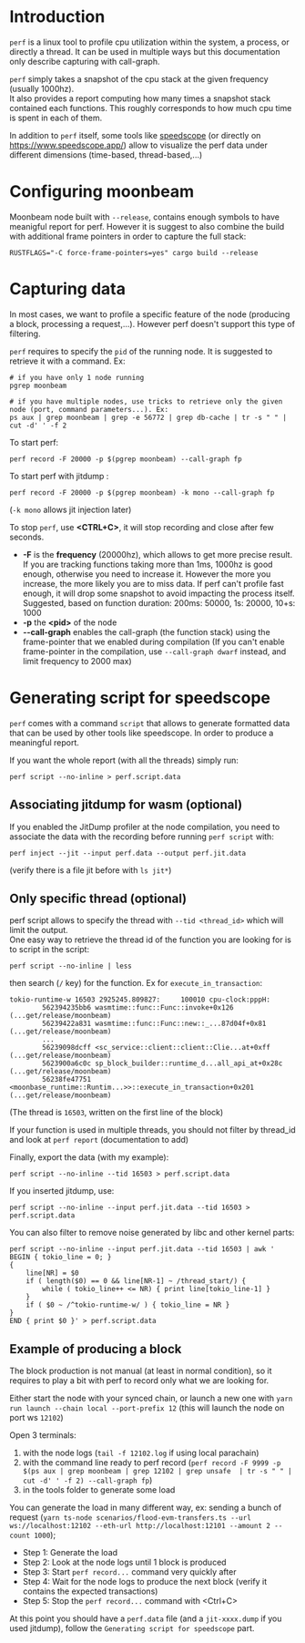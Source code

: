 # Introduction

`perf` is a linux tool to profile cpu utilization within the system, 
a process, or directly a thread. It can be used in multiple ways but this documentation only describe capturing with call-graph.

`perf` simply takes a snapshot of the cpu stack at the given frequency (usually 1000hz).  
It also provides a report computing how many times a snapshot stack contained each functions.
This roughly corresponds to how much cpu time is spent in each of them.

In addition to `perf` itself, some tools like [speedscope](https://github.com/jlfwong/speedscope) (or directly on https://www.speedscope.app/) allow to visualize the perf data under different dimensions (time-based, thread-based,...)

# Configuring moonbeam

Moonbeam node built with `--release`, contains enough symbols to have meanigful report for perf.
However it is suggest to also combine the build with additional frame pointers in order to capture the full stack:
```
RUSTFLAGS="-C force-frame-pointers=yes" cargo build --release
```

# Capturing data

In most cases, we want to profile a specific feature of the node (producing a block, processing a request,...). However perf doesn't support this type of filtering.

`perf` requires to specify the `pid` of the running node. It is suggested to retrieve it
with a command. Ex:

```
# if you have only 1 node running 
pgrep moonbeam

# if you have multiple nodes, use tricks to retrieve only the given node (port, command parameters...). Ex: 
ps aux | grep moonbeam | grep -e 56772 | grep db-cache | tr -s " " | cut -d' ' -f 2
```


To start perf:
```
perf record -F 20000 -p $(pgrep moonbeam) --call-graph fp
```

To start perf with jitdump :
```
perf record -F 20000 -p $(pgrep moonbeam) -k mono --call-graph fp
```
(`-k mono` allows jit injection later)

To stop `perf`, use **<CTRL+C>**, it will stop recording and close after few seconds.

- **-F** is the **frequency** (20000hz), which allows to get more precise result. If you are tracking functions taking more than 1ms, 1000hz is good enough, otherwise you need to increase it. However the more you increase, the more likely you are to miss data. If perf can't profile fast enough, it will drop some snapshot to avoid impacting the process itself.  
  Suggested, based on function duration: 200ms: 50000, 1s: 20000, 10+s: 1000
- **-p**  the **\<pid\>** of the node
- **--call-graph** enables the call-graph (the function stack) using the frame-pointer that we enabled during compilation
(If you can't enable frame-pointer in the compilation, use `--call-graph dwarf` instead, and limit frequency to 2000 max)

# Generating script for speedscope

`perf` comes with a command `script` that allows to generate formatted data that can be used by other tools like speedscope. In order to produce a meaningful report.

If you want the whole report (with all the threads) simply run:
```
perf script --no-inline > perf.script.data

```

## Associating jitdump for wasm (optional)

If you enabled the JitDump profiler at the node compilation, you need to associate the data with the recording before running `perf script` with:

```
perf inject --jit --input perf.data --output perf.jit.data
```
(verify there is a file jit before with `ls jit*`)

## Only specific thread (optional)

perf script allows to specify the thread with `--tid <thread_id>` which will limit the output.  
One easy way to retrieve the thread id of the function you are looking for is to script in the script:

```
perf script --no-inline | less
```

then search (`/` key) for the function. Ex for `execute_in_transaction`:

```
tokio-runtime-w 16503 2925245.809827:     100010 cpu-clock:pppH:
        562394235bb6 wasmtime::func::Func::invoke+0x126 (...get/release/moonbeam)
        56239422a831 wasmtime::func::Func::new::_...87d04f+0x81 (...get/release/moonbeam)
        ...
        56239098dcff <sc_service::client::client::Clie...at+0xff (...get/release/moonbeam)
        5623900a6c0c sp_block_builder::runtime_d...all_api_at+0x28c (...get/release/moonbeam)
        56238fe47751 <moonbase_runtime::Runtim...>>::execute_in_transaction+0x201 (...get/release/moonbeam)
```
(The thread is `16503`, written on the first line of the block)


If your function is used in multiple threads, you should not filter by thread_id and look at `perf report` (documentation to add)



Finally, export the data (with my example):
```
perf script --no-inline --tid 16503 > perf.script.data
```

If you inserted jitdump, use:
```
perf script --no-inline --input perf.jit.data --tid 16503 > perf.script.data
```

You can also filter to remove noise generated by libc and other kernel parts:
```
perf script --no-inline --input perf.jit.data --tid 16503 | awk '
BEGIN { tokio_line = 0; }
{
    line[NR] = $0
    if ( length($0) == 0 && line[NR-1] ~ /thread_start/) {
        while ( tokio_line++ <= NR) { print line[tokio_line-1] }
    }
    if ( $0 ~ /^tokio-runtime-w/ ) { tokio_line = NR }
}
END { print $0 }' > perf.script.data
```

## Example of producing a block

The block production is not manual (at least in normal condition), so it requires to play a bit with perf to record only what we are looking for.

Either start the node with your synced chain, or launch a new one with `yarn run launch --chain local --port-prefix 12` (this will launch the node on port ws `12102`)

Open 3 terminals: 
 1. with the node logs (`tail -f 12102.log` if using local parachain)
 2. with the command line ready to perf record (`perf record -F 9999 -p $(ps aux | grep moonbeam | grep 12102 | grep unsafe  | tr -s " " | cut -d' ' -f 2) --call-graph fp`)
 3. in the tools folder to generate some load
 

You can generate the load in many different way, ex: sending a bunch of request (`yarn ts-node scenarios/flood-evm-transfers.ts --url ws://localhost:12102 --eth-url http://localhost:12101 --amount 2 --count 1000`);

* Step 1: Generate the load
* Step 2: Look at the node logs until 1 block is produced
* Step 3: Start `perf record...` command very quickly after
* Step 4: Wait for the node logs to produce the next block (verify it contains the expected transactions)
* Step 5: Stop the `perf record...` command with \<Ctrl+C\>

At this point you should have a `perf.data` file (and a `jit-xxxx.dump` if you used jitdump), follow the `Generating script for speedscope` part.

